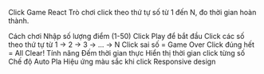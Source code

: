Click Game React
Trò chơi click theo thứ tự số từ 1 đến N, đo thời gian hoàn thành.

Cách chơi
Nhập số lượng điểm (1-50)
Click Play để bắt đầu
Click các số theo thứ tự từ 1 → 2 → 3 → ... → N
Click sai số = Game Over
Click đúng hết = All Clear!
Tính năng
 Đếm thời gian thực
 Hiển thị thời gian click từng số
 Chế độ Auto Pla 
 Hiệu ứng màu sắc khi click
 Responsive design
